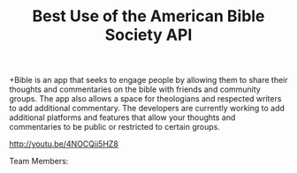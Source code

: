 ﻿---
title: Best Use of the American Bible Society API
intro: +Bible 
---
+Bible is an app that seeks to engage people by allowing them to share their thoughts and commentaries on the bible with friends and community groups. The app also allows a space for theologians and respected writers to add additional commentary. The developers are currently working to add additional platforms and features that allow your thoughts and commentaries to be public or restricted to certain groups.

http://youtu.be/4NOCQjj5HZ8 

Team Members:






